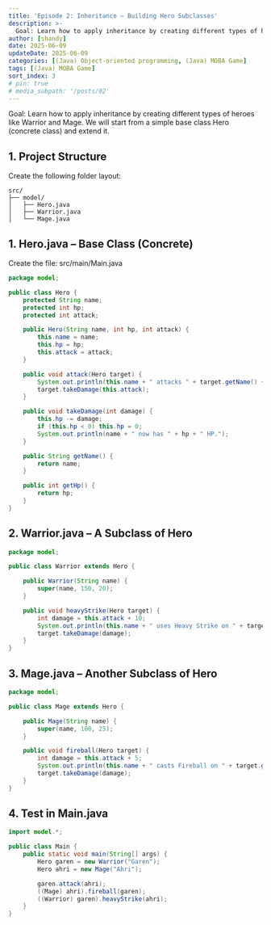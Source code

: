 ```yaml
---
title: 'Episode 2: Inheritance – Building Hero Subclasses'
description: >-
  Goal: Learn how to apply inheritance by creating different types of heroes like Warrior and Mage. We will start from a simple base class Hero (concrete class) and extend it.
author: [shandy]
date: 2025-06-09
updateDate: 2025-06-09
categories: [(Java) Object-oriented programming, (Java) MOBA Game]
tags: [(Java) MOBA Game]
sort_index: 3
# pin: true
# media_subpath: '/posts/02'
---
```


Goal: Learn how to apply inheritance by creating different types of heroes like Warrior and Mage. We will start from a simple base class Hero (concrete class) and extend it.

## 1. Project Structure
Create the following folder layout:
```
src/
├── model/
│   ├── Hero.java
│   ├── Warrior.java
│   └── Mage.java

```
## 1. Hero.java – Base Class (Concrete)
Create the file: src/main/Main.java
``` java
package model;

public class Hero {
    protected String name;
    protected int hp;
    protected int attack;

    public Hero(String name, int hp, int attack) {
        this.name = name;
        this.hp = hp;
        this.attack = attack;
    }

    public void attack(Hero target) {
        System.out.println(this.name + " attacks " + target.getName() + " for " + this.attack + " damage.");
        target.takeDamage(this.attack);
    }

    public void takeDamage(int damage) {
        this.hp -= damage;
        if (this.hp < 0) this.hp = 0;
        System.out.println(name + " now has " + hp + " HP.");
    }

    public String getName() {
        return name;
    }

    public int getHp() {
        return hp;
    }
}
```

## 2. Warrior.java – A Subclass of Hero

``` java 
package model;

public class Warrior extends Hero {

    public Warrior(String name) {
        super(name, 150, 20);
    }

    public void heavyStrike(Hero target) {
        int damage = this.attack + 10;
        System.out.println(this.name + " uses Heavy Strike on " + target.getName() + " for " + damage + " damage!");
        target.takeDamage(damage);
    }
}
```

## 3. Mage.java – Another Subclass of Hero

```java
package model;

public class Mage extends Hero {

    public Mage(String name) {
        super(name, 100, 25);
    }

    public void fireball(Hero target) {
        int damage = this.attack + 5;
        System.out.println(this.name + " casts Fireball on " + target.getName() + " for " + damage + " magic damage!");
        target.takeDamage(damage);
    }
}

```

## 4. Test in Main.java

```java 
import model.*;

public class Main {
    public static void main(String[] args) {
        Hero garen = new Warrior("Garen");
        Hero ahri = new Mage("Ahri");

        garen.attack(ahri);
        ((Mage) ahri).fireball(garen);
        ((Warrior) garen).heavyStrike(ahri);
    }
}
```

